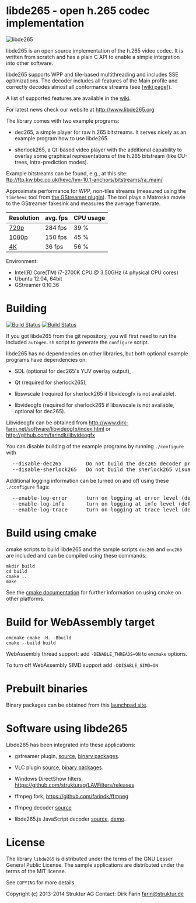 
libde265 - open h.265 codec implementation
==========================================

![libde265](libde265.png)

libde265 is an open source implementation of the h.265 video codec.
It is written from scratch and has a plain C API to enable
a simple integration into other software.

libde265 supports WPP and tile-based multithreading and includes SSE optimizations.
The decoder includes all features of the Main profile and correctly decodes almost all
conformance streams (see [[wiki page](https://github.com/strukturag/libde265/wiki/Decoder-conformance)]).

A list of supported features are available in the [wiki](https://github.com/strukturag/libde265/wiki/Supported-decoding-features).

For latest news check our website at http://www.libde265.org

The library comes with two example programs:

- dec265, a simple player for raw h.265 bitstreams.
          It serves nicely as an example program how to use libde265.

- sherlock265, a Qt-based video player with the additional capability
          to overlay some graphical representations of the h.265
          bitstream (like CU-trees, intra-prediction modes).

Example bitstreams can be found, e.g., at this site:
  ftp://ftp.kw.bbc.co.uk/hevc/hm-10.1-anchors/bitstreams/ra_main/

Approximate performance for WPP, non-tiles streams (measured using the `timehevc`
tool from [the GStreamer plugin](https://github.com/strukturag/gstreamer-libde265)).
The tool plays a Matroska movie to the GStreamer fakesink and measures
the average framerate.

| Resolution        | avg. fps | CPU usage |
| ----------------- | -------- | --------- |
| [720p][1]         |  284 fps |      39 % |
| [1080p][2]        |  150 fps |      45 % |
| [4K][3]           |   36 fps |      56 % |

Environment:
- Intel(R) Core(TM) i7-2700K CPU @ 3.50GHz (4 physical CPU cores)
- Ubuntu 12.04, 64bit
- GStreamer 0.10.36

[1]: http://trailers.divx.com/hevc/TearsOfSteel_720p_24fps_27qp_831kbps_720p_GPSNR_41.65_HM11_2aud_7subs.mkv
[2]: http://trailers.divx.com/hevc/TearsOfSteel_1080p_24fps_27qp_1474kbps_GPSNR_42.29_HM11_2aud_7subs.mkv
[3]: http://trailers.divx.com/hevc/TearsOfSteel_4K_24fps_9500kbps_2aud_9subs.mkv


Building
========

[![Build Status](https://travis-ci.org/strukturag/libde265.png?branch=master)](https://travis-ci.org/strukturag/libde265) [![Build Status](https://ci.appveyor.com/api/projects/status/github/strukturag/libde265?svg=true)](https://ci.appveyor.com/project/strukturag/libde265)

If you got libde265 from the git repository, you will first need to run
the included `autogen.sh` script to generate the `configure` script.

libde265 has no dependencies on other libraries, but both optional example programs
have dependencies on:

- SDL (optional for dec265's YUV overlay output),

- Qt (required for sherlock265),

- libswscale (required for sherlock265 if libvideogfx is not available).

- libvideogfx (required for sherlock265 if libswscale is not available,
  optional for dec265).

Libvideogfx can be obtained from
  http://www.dirk-farin.net/software/libvideogfx/index.html
or
  http://github.com/farindk/libvideogfx


You can disable building of the example programs by running `./configure` with
<pre>
  --disable-dec265        Do not build the dec265 decoder program.
  --disable-sherlock265   Do not build the sherlock265 visual inspection program.
</pre>

Additional logging information can be turned on and off using these `./configure` flags:
<pre>
  --enable-log-error      turn on logging at error level (default=yes)
  --enable-log-info       turn on logging at info level (default=no)
  --enable-log-trace      turn on logging at trace level (default=no)
</pre>


Build using cmake
=================

cmake scripts to build libde265 and the sample scripts `dec265` and `enc265` are
included and can be compiled using these commands:

```
mkdir build
cd build
cmake ..
make
```

See the [cmake documentation](http://www.cmake.org) for further information on
using cmake on other platforms.


Build for WebAssembly target
============================

```
emcmake cmake -H. -Bbuild
cmake --build build
```

WebAssembly thread support: add `-DENABLE_THREADS=ON` to `emcmake` options.

To turn off WebAssembly SIMD support add `-DDISABLE_SIMD=ON`


Prebuilt binaries
=================

Binary packages can be obtained from this [launchpad site](https://launchpad.net/~strukturag/+archive/libde265).


Software using libde265
=======================

Libde265 has been integrated into these applications:

- gstreamer plugin, [source](https://github.com/strukturag/gstreamer-libde265), [binary packages](https://launchpad.net/~strukturag/+archive/libde265).

- VLC plugin [source](https://github.com/strukturag/vlc-libde265), [binary packages](https://launchpad.net/~strukturag/+archive/libde265).

- Windows DirectShow filters, https://github.com/strukturag/LAVFilters/releases

- ffmpeg fork, https://github.com/farindk/ffmpeg

- ffmpeg decoder [source](https://github.com/strukturag/libde265-ffmpeg)

- libde265.js JavaScript decoder [source](https://github.com/strukturag/libde265.js), [demo](https://strukturag.github.io/libde265.js/).


License
=======

The library `libde265` is distributed under the terms of the GNU Lesser
General Public License. The sample applications are distributed under
the terms of the MIT license.

See `COPYING` for more details.

Copyright (c) 2013-2014 Struktur AG
Contact: Dirk Farin <farin@struktur.de>
